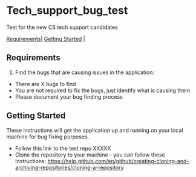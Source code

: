 # Tech_support_bug_test
Test for the new CS tech support candidates

[Requirements](#requirements)| [Getting Started](#getting-started) |

## Requirements

1. Find the bugs that are causing issues in the application:
* There are X bugs to find
* You are not required to fix the bugs, just identify what is causing them
* Please document your bug finding process

## Getting Started
These instructions will get the application up and running on your local machine for bug fixing purposes.

* Follow this link to the test repo XXXXX
* Clone the repository to your machine - you can follow these instructions:
https://help.github.com/en/github/creating-cloning-and-archiving-repositories/cloning-a-repository



